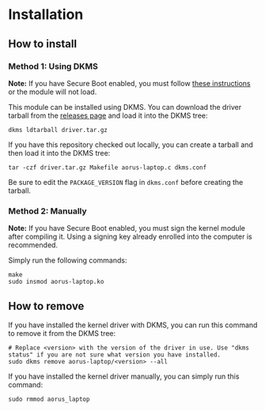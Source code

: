 # Installation

## How to install

### Method 1: Using DKMS

**Note:** If you have Secure Boot enabled, you must follow [these instructions](https://github.com/dell/dkms?tab=readme-ov-file#secure-boot) or the module will not load.

This module can be installed using DKMS. You can download the driver tarball from the [releases page](https://github.com/tangalbert919/gigabyte-laptop-wmi/releases) and load it into the DKMS tree:
```
dkms ldtarball driver.tar.gz
```

If you have this repository checked out locally, you can create a tarball and then load it into the DKMS tree:
```
tar -czf driver.tar.gz Makefile aorus-laptop.c dkms.conf
```

Be sure to edit the `PACKAGE_VERSION` flag in `dkms.conf` before creating the tarball.

### Method 2: Manually

**Note:** If you have Secure Boot enabled, you must sign the kernel module after compiling it. Using a signing key already enrolled into the computer is recommended.

Simply run the following commands:
```
make
sudo insmod aorus-laptop.ko
```

## How to remove

If you have installed the kernel driver with DKMS, you can run this command to remove it from the DKMS tree:
```
# Replace <version> with the version of the driver in use. Use "dkms status" if you are not sure what version you have installed.
sudo dkms remove aorus-laptop/<version> --all
```

If you have installed the kernel driver manually, you can simply run this command:
```
sudo rmmod aorus_laptop
```
